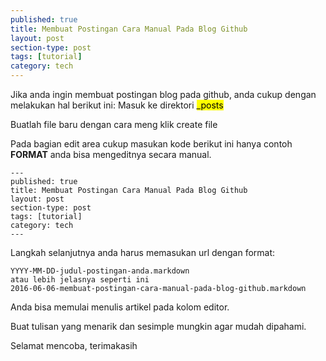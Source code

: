 ```yaml
---
published: true
title: Membuat Postingan Cara Manual Pada Blog Github
layout: post
section-type: post
tags: [tutorial]
category: tech
---
```


Jika anda ingin membuat postingan blog pada github, anda cukup dengan melakukan hal berikut ini:
Masuk ke direktori <mark>_posts</mark>

Buatlah file baru dengan cara meng klik create file

Pada bagian edit area cukup masukan kode berikut ini hanya contoh <b>FORMAT</b> anda bisa mengeditnya secara manual.
<pre><code data-trim class="yaml">---
published: true
title: Membuat Postingan Cara Manual Pada Blog Github
layout: post
section-type: post
tags: [tutorial]
category: tech
---</code></pre>

Langkah selanjutnya anda harus memasukan url dengan format:
<pre><code data-trim class="yaml">YYYY-MM-DD-judul-postingan-anda.markdown
atau lebih jelasnya seperti ini
2016-06-06-membuat-postingan-cara-manual-pada-blog-github.markdown</code></pre>

Anda bisa memulai menulis artikel pada kolom editor.

Buat tulisan yang menarik dan sesimple mungkin agar mudah dipahami.

Selamat mencoba, terimakasih
